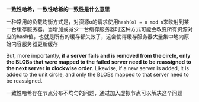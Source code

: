 **一致性哈希，一致性哈希的一致性是什么意思**


一种常用的负载均衡方式是，对资源o的请求使用`hash(o) = o mod n`来映射到某一台缓存服务器。当增加或减少一台缓存服务器时这种方式可能会改变所有资源对应的hash值，也就是所有的缓存都失效了，这会使得缓存服务器大量集中地向原始内容服务器更新缓存

But, more importantly, **if a server fails and is removed from the circle, only the BLOBs that were mapped to the failed server need to be reassigned to the next server in clockwise order**. Likewise, if a new server is added, it is added to the unit circle, and only the BLOBs mapped to that server need to be reassigned.

一致性哈希存在节点分布不均匀的问题，通过加入虚拟节点可以解决这个问题

